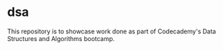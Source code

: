 # dsa
This repository is to showcase work done as part of Codecademy's Data Structures and Algorithms bootcamp.
